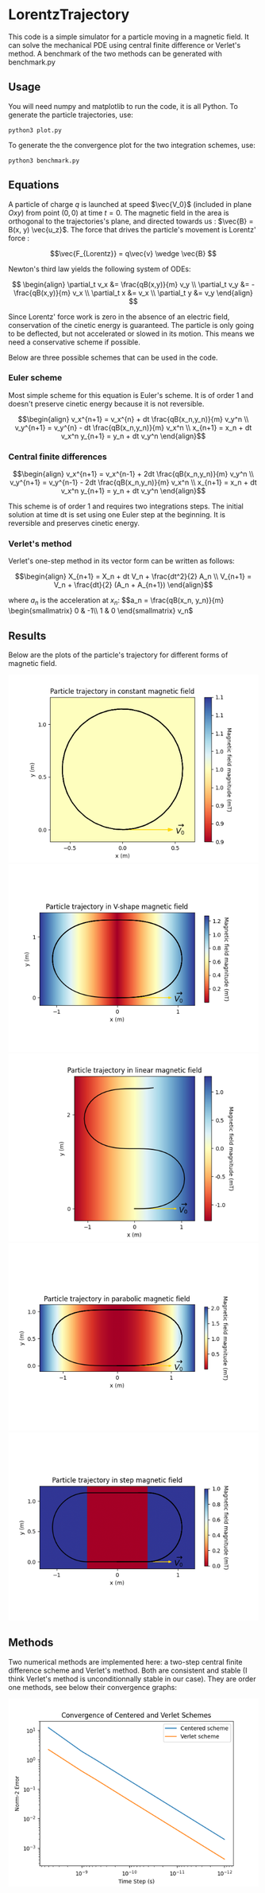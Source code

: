 # LorentzTrajectory

This code is a simple simulator for a particle moving in a magnetic field. It can solve the mechanical PDE using central finite difference or Verlet's method. A benchmark of the two methods can be generated with benchmark.py

## Usage

You will need numpy and matplotlib to run the code, it is all Python. To generate the particle trajectories, use:

    python3 plot.py

To generate the the convergence plot for the two integration schemes, use:

    python3 benchmark.py

## Equations

A particle of charge $q$ is launched at speed $\vec{V_0}$ (included in plane $Oxy$) from point $(0, 0)$ at time $t=0$. The magnetic field in the area is orthogonal to the trajectories's plane, and directed towards us : $\vec{B} = B(x, y) \vec{u_z}$. The force that drives the particle's movement is Lorentz' force : 

$$\vec{F_{Lorentz}} = q\vec{v} \wedge \vec{B} $$


Newton's third law yields the following system of ODEs:

$$ \begin{align}
    \partial_t v_x &= \frac{qB(x,y)}{m} v_y \\
    \partial_t v_y &= -\frac{qB(x,y)}{m} v_x \\
    \partial_t x &= v_x \\
    \partial_t y &= v_y
    \end{align} $$

Since Lorentz' force work is zero in the absence of an electric field, conservation of the cinetic energy is guaranteed. The particle is only going to be deflected, but not accelerated or slowed in its motion. This means we need a conservative scheme if possible.

Below are three possible schemes that can be used in the code.

### Euler scheme

Most simple scheme for this equation is Euler's scheme. It is of order 1 and doesn't preserve cinetic energy because it is not reversible.

$$\begin{align}
    v_x^{n+1} = v_x^{n} + dt \frac{qB(x_n,y_n)}{m} v_y^n \\
    v_y^{n+1} = v_y^{n} - dt \frac{qB(x_n,y_n)}{m} v_x^n \\
    x_{n+1} = x_n + dt v_x^n
    y_{n+1} = y_n + dt v_y^n
\end{align}$$

### Central finite differences

$$\begin{align}
    v_x^{n+1} = v_x^{n-1} + 2dt \frac{qB(x_n,y_n)}{m} v_y^n \\
    v_y^{n+1} = v_y^{n-1} - 2dt \frac{qB(x_n,y_n)}{m} v_x^n \\
    x_{n+1} = x_n + dt v_x^n
    y_{n+1} = y_n + dt v_y^n
\end{align}$$

This scheme is of order 1 and requires two integrations steps. The initial solution at time dt is set using one Euler step at the beginning. It is reversible and preserves cinetic energy.

### Verlet's method

Verlet's one-step method in its vector form can be written as follows:

$$\begin{align}
    X_{n+1} = X_n + dt V_n + \frac{dt^2}{2} A_n \\
    V_{n+1} = V_n + \frac{dt}{2} (A_n + A_{n+1})
\end{align}$$

where $a_n$ is the acceleration at $x_n$: 
$$a_n = \frac{qB(x_n, y_n)}{m} \begin{smallmatrix}
  0 & -1\\
  1 & 0
\end{smallmatrix} v_n$

## Results

Below are the plots of the particle's trajectory for different forms of magnetic field.

![constant](./figures/constant_field.png)
![v-shape](./figures/v-shape_field.png)
![linear](./figures/linear_field.png)
![parabolic](./figures/parabolic_field.png)
![step](./figures/step_field.png)

## Methods

Two numerical methods are implemented here: a two-step central finite difference scheme and Verlet's method. Both are consistent and stable (I think Verlet's method is unconditionnally stable in our case). They are order one methods, see below their convergence graphs:

![convergence](./convergence.png)